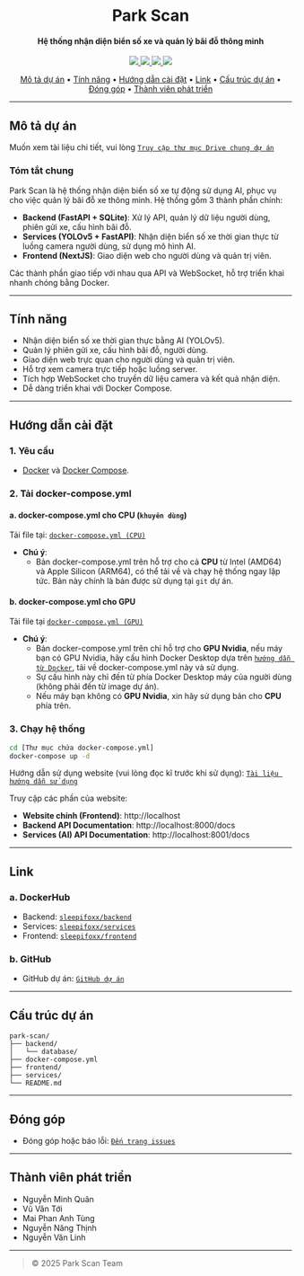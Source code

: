 
<h1 align="center">
  Park Scan
</h1>

<h4 align="center">Hệ thống nhận diện biển số xe và quản lý bãi đỗ thông minh</h4>

<p align="center">
  <a href="https://github.com/sleepifoxx/park-scan">
    <img src="https://img.shields.io/badge/GitHub-%23121011.svg?logo=github&logoColor=white">
  </a>
  <a href="https://hub.docker.com/r/sleepifoxx/backend">
    <img src="https://img.shields.io/badge/backend-docker-blue?logo=docker">
  </a>
  <a href="https://hub.docker.com/r/sleepifoxx/services">
    <img src="https://img.shields.io/badge/services-docker-blue?logo=docker">
  </a>
  <a href="https://hub.docker.com/r/sleepifoxx/frontend">
    <img src="https://img.shields.io/badge/frontend-docker-blue?logo=docker">
  </a>
</p>

<p align="center">
  <a href="#mô-tả-dự-án"> Mô tả dự án</a> •
  <a href="#tính-năng">Tính năng</a> •
  <a href="#hướng-dẫn-cài-đặt">Hướng dẫn cài đặt</a> •
  <a href="#link">Link</a> •
  <a href="#cấu-trúc-dự-án">Cấu trúc dự án</a> •
  <a href="#đóng-góp">Đóng góp</a> •
  <a href="#thành-viên-phát-triển">Thành viên phát triển</a>
</p>

---

## Mô tả dự án

Muốn xem tài liệu chi tiết, vui lòng [`Truy cập thư mục Drive chung dự án`](https://drive.google.com/drive/folders/1da-UDeKuevoj0gaFQTeX-L56_8uN1YkI?usp=sharing)

### Tóm tắt chung

Park Scan là hệ thống nhận diện biển số xe tự động sử dụng AI, phục vụ cho việc quản lý bãi đỗ xe thông minh. Hệ thống gồm 3 thành phần chính:
- **Backend (FastAPI + SQLite)**: Xử lý API, quản lý dữ liệu người dùng, phiên gửi xe, cấu hình bãi đỗ.
- **Services (YOLOv5 + FastAPI)**: Nhận diện biển số xe thời gian thực từ luồng camera người dùng, sử dụng mô hình AI.
- **Frontend (NextJS)**: Giao diện web cho người dùng và quản trị viên.

Các thành phần giao tiếp với nhau qua API và WebSocket, hỗ trợ triển khai nhanh chóng bằng Docker.

---

## Tính năng

- Nhận diện biển số xe thời gian thực bằng AI (YOLOv5).
- Quản lý phiên gửi xe, cấu hình bãi đỗ, người dùng.
- Giao diện web trực quan cho người dùng và quản trị viên.
- Hỗ trợ xem camera trực tiếp hoặc luồng server.
- Tích hợp WebSocket cho truyền dữ liệu camera và kết quả nhận diện.
- Dễ dàng triển khai với Docker Compose.

---

## Hướng dẫn cài đặt

### 1. Yêu cầu

- [Docker](https://www.docker.com/products/docker-desktop) và [Docker Compose](https://docs.docker.com/compose/).

### 2. Tải docker-compose.yml

#### a. docker-compose.yml cho CPU (`khuyên dùng`)

Tải file tại: [`docker-compose.yml (CPU)`](https://drive.google.com/file/d/1rZZQPijKJqN1nZomDq778mTEALTqXwAQ/view?usp=sharing)
- **Chú ý**:
  - Bản docker-compose.yml trên hỗ trợ cho cả **CPU** từ Intel (AMD64) và Apple Silicon (ARM64), có thể tải về và chạy hệ thống ngay lập tức. Bản này chính là bản được sử dụng tại `git` dự án.

#### b. docker-compose.yml cho GPU
Tải file tại [`docker-compose.yml (GPU)`](https://drive.google.com/file/d/103uJEOW0FOY5q6XpoJ7pPcQoSS9wCm4F/view?usp=sharing)
- **Chú ý**:
  - Bản docker-compose.yml trên chỉ hỗ trợ cho **GPU Nvidia**, nếu  máy bạn có GPU Nvidia, hãy cấu hình Docker Desktop dựa trên [`hướng dẫn từ Docker`](https://docs.docker.com/desktop/features/gpu/), tải về docker-compose.yml này và sử dụng.
  - Sự cấu hình này chỉ đến từ phía Docker Desktop máy của người dùng (không phải đến từ image dự án).
  - Nếu máy bạn không có **GPU Nvidia**, xin hãy sử dụng bản cho **CPU** phía trên.
  


### 3. Chạy hệ thống

```bash
cd [Thư mục chứa docker-compose.yml]
docker-compose up -d
```
Hướng dẫn sử dụng website (vui lòng đọc kĩ trước khi sử dụng): [`Tài liệu hướng dẫn sử dụng`]() 

Truy cập các phần của website:
- **Website chính (Frontend)**: http://localhost
- **Backend API Documentation**: http://localhost:8000/docs
- **Services (AI) API Documentation**: http://localhost:8001/docs

---

## Link
### a. DockerHub
- Backend: [`sleepifoxx/backend`](https://hub.docker.com/r/sleepifoxx/backend)
- Services: [`sleepifoxx/services`](https://hub.docker.com/r/sleepifoxx/services)
- Frontend: [`sleepifoxx/frontend`](https://hub.docker.com/r/sleepifoxx/frontend)
### b. GitHub
- GitHub dự án: [`GitHub dự án`](https://github.com/sleepifoxx/park-scan)
---

## Cấu trúc dự án

```
park-scan/
├── backend/
│   └── database/
├── docker-compose.yml
├── frontend/
├── services/
└── README.md
```
---
## Đóng góp
- Đóng góp hoặc báo lỗi: [`Đến trang issues`](https://github.com/sleepifoxx/park-scan/issues)
---

## Thành viên phát triển
- Nguyễn Minh Quân
- Vũ Văn Tới
- Mai Phan Anh Tùng
- Nguyễn Năng Thịnh
- Nguyễn Văn Linh
---
> © 2025 Park Scan Team
